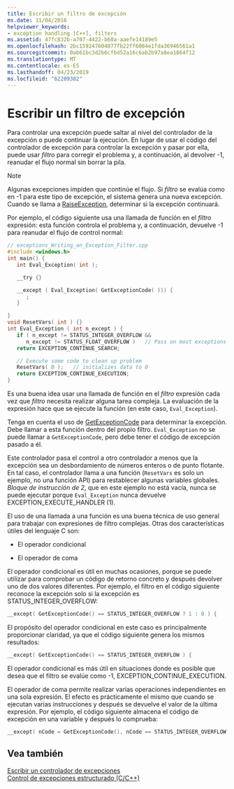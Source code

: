 ```yaml
---
title: Escribir un filtro de excepción
ms.date: 11/04/2016
helpviewer_keywords:
- exception handling [C++], filters
ms.assetid: 47fc832b-a707-4422-b60a-aaefe14189e5
ms.openlocfilehash: 2bc159247604877fb22ff6084e1fda36946561a1
ms.sourcegitcommit: 0ab61bc3d2b6cfbd52a16c6ab2b97a8ea1864f12
ms.translationtype: MT
ms.contentlocale: es-ES
ms.lasthandoff: 04/23/2019
ms.locfileid: "62209382"
---
```

# <a name="writing-an-exception-filter"></a>Escribir un filtro de excepción

Para controlar una excepción puede saltar al nivel del controlador de la excepción o puede continuar la ejecución. En lugar de usar el código del controlador de excepción para controlar la excepción y pasar por ella, puede usar *filtro* para corregir el problema y, a continuación, al devolver -1, reanudar el flujo normal sin borrar la pila.

> [!NOTE]
>  Algunas excepciones impiden que continúe el flujo. Si *filtro* se evalúa como en -1 para este tipo de excepción, el sistema genera una nueva excepción. Cuando se llama a [RaiseException](https://msdn.microsoft.com/library/windows/desktop/ms680552), determinar si la excepción continuará.

Por ejemplo, el código siguiente usa una llamada de función en el *filtro* expresión: esta función controla el problema y, a continuación, devuelve -1 para reanudar el flujo de control normal:

```cpp
// exceptions_Writing_an_Exception_Filter.cpp
#include <windows.h>
int main() {
   int Eval_Exception( int );

   __try {}

   __except ( Eval_Exception( GetExceptionCode( ))) {
      ;
   }

}
void ResetVars( int ) {}
int Eval_Exception ( int n_except ) {
   if ( n_except != STATUS_INTEGER_OVERFLOW &&
      n_except != STATUS_FLOAT_OVERFLOW )   // Pass on most exceptions
   return EXCEPTION_CONTINUE_SEARCH;

   // Execute some code to clean up problem
   ResetVars( 0 );   // initializes data to 0
   return EXCEPTION_CONTINUE_EXECUTION;
}
```

Es una buena idea usar una llamada de función en el *filtro* expresión cada vez que *filtro* necesita realizar alguna tarea compleja. La evaluación de la expresión hace que se ejecute la función (en este caso, `Eval_Exception`).

Tenga en cuenta el uso de [GetExceptionCode](/windows/desktop/Debug/getexceptioncode) para determinar la excepción. Debe llamar a esta función dentro del propio filtro. `Eval_Exception` no se puede llamar a `GetExceptionCode`, pero debe tener el código de excepción pasado a él.

Este controlador pasa el control a otro controlador a menos que la excepción sea un desbordamiento de números enteros o de punto flotante. En tal caso, el controlador llama a una función (`ResetVars` es solo un ejemplo, no una función API) para restablecer algunas variables globales. *Bloque de instrucción de 2*, que en este ejemplo no está vacía, nunca se puede ejecutar porque `Eval_Exception` nunca devuelve EXCEPTION_EXECUTE_HANDLER (1).

El uso de una llamada a una función es una buena técnica de uso general para trabajar con expresiones de filtro complejas. Otras dos características útiles del lenguaje C son:

- El operador condicional

- El operador de coma

El operador condicional es útil en muchas ocasiones, porque se puede utilizar para comprobar un código de retorno concreto y después devolver uno de dos valores diferentes. Por ejemplo, el filtro en el código siguiente reconoce la excepción solo si la excepción es STATUS_INTEGER_OVERFLOW:

```cpp
__except( GetExceptionCode() == STATUS_INTEGER_OVERFLOW ? 1 : 0 ) {
```

El propósito del operador condicional en este caso es principalmente proporcionar claridad, ya que el código siguiente genera los mismos resultados:

```cpp
__except( GetExceptionCode() == STATUS_INTEGER_OVERFLOW ) {
```

El operador condicional es más útil en situaciones donde es posible que desea que el filtro se evalúe como -1, EXCEPTION_CONTINUE_EXECUTION.

El operador de coma permite realizar varias operaciones independientes en una sola expresión. El efecto es prácticamente el mismo que cuando se ejecutan varias instrucciones y después se devuelve el valor de la última expresión. Por ejemplo, el código siguiente almacena el código de excepción en una variable y después lo comprueba:

```cpp
__except( nCode = GetExceptionCode(), nCode == STATUS_INTEGER_OVERFLOW )
```

## <a name="see-also"></a>Vea también

[Escribir un controlador de excepciones](../cpp/writing-an-exception-handler.md)<br/>
[Control de excepciones estructurado (C/C++)](../cpp/structured-exception-handling-c-cpp.md)